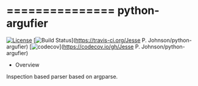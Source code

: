 ===============
python-argufier
===============

[![License](https://img.shields.io/badge/License-Apache%202.0-blue.svg)](https://opensource.org/licenses/Apache-2.0)
[![Build Status](https://travis-ci.org/kuwv/python-compendium.svg?branch=master)](https://travis-ci.org/Jesse P. Johnson/python-argufier)
[![codecov](https://codecov.io/gh/kuwv/python-compendium/branch/master/graph/badge.svg)](https://codecov.io/gh/Jesse P. Johnson/python-argufier)

* Overview

Inspection based parser based on argparse.
